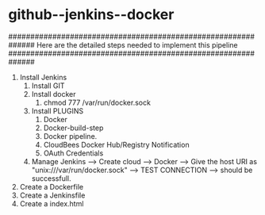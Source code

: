 # github--jenkins--docker

##############################################################
Here are the detailed steps needed to implement this pipeline
##############################################################
1. Install Jenkins
    1. Install GIT 
    2. Install docker
    	1. chmod 777 /var/run/docker.sock
    3. Install PLUGINS
        1. Docker
        2. Docker-build-step
        3. Docker pipeline.
        4. CloudBees Docker Hub/Registry Notification
        5. OAuth Credentials
    4. Manage Jenkins --> Create cloud --> Docker --> Give the host URI as "unix:///var/run/docker.sock" --> TEST CONNECTION --> should be successfull.
2. Create a Dockerfile
3. Create a Jenkinsfile
4. Create a index.html
